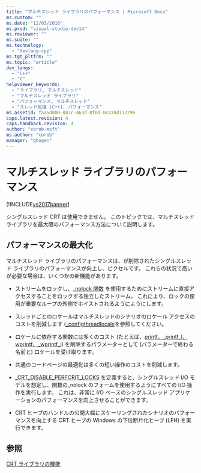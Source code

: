 ```yaml
---
title: "マルチスレッド ライブラリのパフォーマンス | Microsoft Docs"
ms.custom: ""
ms.date: "12/03/2016"
ms.prod: "visual-studio-dev14"
ms.reviewer: ""
ms.suite: ""
ms.technology: 
  - "devlang-cpp"
ms.tgt_pltfrm: ""
ms.topic: "article"
dev_langs: 
  - "C++"
  - "C"
helpviewer_keywords: 
  - "ライブラリ, マルチスレッド"
  - "マルチスレッド ライブラリ"
  - "パフォーマンス, マルチスレッド"
  - "スレッド処理 [C++], パフォーマンス"
ms.assetid: faa5d808-087c-463d-8f0d-8c478d137296
caps.latest.revision: 4
caps.handback.revision: 4
author: "corob-msft"
ms.author: "corob"
manager: "ghogen"
---
```

# マルチスレッド ライブラリのパフォーマンス
[!INCLUDE[vs2017banner](../assembler/inline/includes/vs2017banner.md)]

シングルスレッド CRT は使用できません。  このトピックでは、マルチスレッド ライブラリを最大限のパフォーマンス方法について説明します。  
  
## パフォーマンスの最大化  
 マルチスレッド ライブラリのパフォーマンスは、が削除されたシングルスレッド ライブラリのパフォーマンスが向上し、ピクセルです。  これらの状況で高いが必要な場合は、いくつかの新機能があります。  
  
-   ストリームをロックし、[\_nolock 関数](../c-runtime-library/nolock-functions.md) を使用するためにストリームに直接アクセスすることをロックする独立したストリーム。  これにより、ロックの使用が重要なループの外側でホイストされるようにようにします。  
  
-   スレッドごとのロケールはマルチスレッドのシナリオのロケール アクセスのコストを削減します \([\_configthreadlocale](../c-runtime-library/reference/configthreadlocale.md)を参照してください。  
  
-   ロケールに依存する関数には多くのコスト \(たとえば、[printf、\_printf\_l、wprintf、\_wprintf\_l](../c-runtime-library/reference/printf-printf-l-wprintf-wprintf-l.md)\) を削除するパラメーターとして \(パラメーターで終わる名前と\) ロケールを受け取ります。  
  
-   共通のコードページの最適化は多くの短い操作のコストを削減します。  
  
-   [\_CRT\_DISABLE\_PERFCRIT\_LOCKS](../c-runtime-library/crt-disable-perfcrit-locks.md) を定義すると、シングルスレッド I\/O モデルを想定し、関数の\_nolock のフォームを使用するようにすべての I\/O 操作を実行します。  これは、非常に I\/O ベースのシングルスレッド アプリケーションのパフォーマンスを向上させることができます。  
  
-   CRT ヒープのハンドルの公開大幅にスケーリングされたシナリオのパフォーマンスを向上する CRT ヒープの Windows の下位断片化ヒープ \(LFH\) を実行できます。  
  
## 参照  
 [CRT ライブラリの機能](../c-runtime-library/crt-library-features.md)